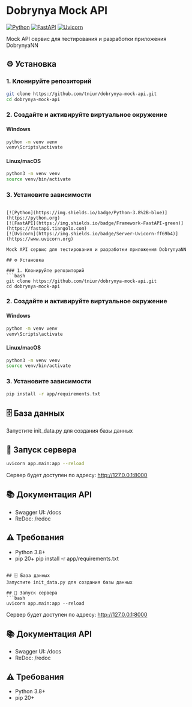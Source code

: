 # Dobrynya Mock API

[![Python](https://img.shields.io/badge/Python-3.8%2B-blue)](https://python.org)
[![FastAPI](https://img.shields.io/badge/Framework-FastAPI-green)](https://fastapi.tiangolo.com)
[![Uvicorn](https://img.shields.io/badge/Server-Uvicorn-ff69b4)](https://www.uvicorn.org)

Mock API сервис для тестирования и разработки приложения DobrynyaNN

## ⚙️ Установка

### 1. Клонируйте репозиторий
```bash
git clone https://github.com/tniur/dobrynya-mock-api.git
cd dobrynya-mock-api
```
### 2. Создайте и активируйте виртуальное окружение

#### Windows
```bash
python -m venv venv
venv\Scripts\activate
```

#### Linux/macOS
```bash
python3 -m venv venv
source venv/bin/activate
```

### 3. Установите зависимости
```bash# Dobrynya Mock API

[![Python](https://img.shields.io/badge/Python-3.8%2B-blue)](https://python.org)
[![FastAPI](https://img.shields.io/badge/Framework-FastAPI-green)](https://fastapi.tiangolo.com)
[![Uvicorn](https://img.shields.io/badge/Server-Uvicorn-ff69b4)](https://www.uvicorn.org)

Mock API сервис для тестирования и разработки приложения DobrynyaNN

## ⚙️ Установка

### 1. Клонируйте репозиторий
```bash
git clone https://github.com/tniur/dobrynya-mock-api.git
cd dobrynya-mock-api
```
### 2. Создайте и активируйте виртуальное окружение

#### Windows
```bash
python -m venv venv
venv\Scripts\activate
```

#### Linux/macOS
```bash
python3 -m venv venv
source venv/bin/activate
```

### 3. Установите зависимости
```bash
pip install -r app/requirements.txt
```

## 🗄️ База данных
Запустите init_data.py для создания базы данных

## 🚀 Запуск сервера
```bash
uvicorn app.main:app --reload
```

Cервер будет доступен по адресу: http://127.0.0.1:8000

## 📚 Документация API
- Swagger UI: /docs
- ReDoc: /redoc

## ⚠️ Требования
- Python 3.8+
- pip 20+
pip install -r app/requirements.txt
```

## 🗄️ База данных
Запустите init_data.py для создания базы данных

## 🚀 Запуск сервера
```bash
uvicorn app.main:app --reload
```

Cервер будет доступен по адресу: http://127.0.0.1:8000

## 📚 Документация API
- Swagger UI: /docs
- ReDoc: /redoc

## ⚠️ Требования
- Python 3.8+
- pip 20+